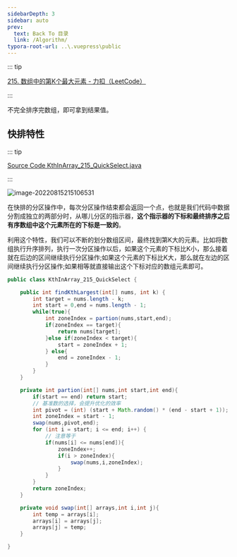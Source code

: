 ```yaml
---
sidebarDepth: 3
sidebar: auto
prev:
  text: Back To 目录
  link: /Algorithm/
typora-root-url: ..\.vuepress\public
---
```






::: tip

[215. 数组中的第K个最大元素 - 力扣（LeetCode）](https://leetcode.cn/problems/kth-largest-element-in-an-array/)

:::



不完全排序完数组，即可拿到结果值。

## 快排特性

::: tip

[Source Code KthInArray_215_QuickSelect.java]()

:::

![image-20220815215106531](C:\Users\11930\AppData\Roaming\Typora\typora-user-images\image-20220815215106531.png)

在快排的分区操作中，每次分区操作结束都会返回一个点，也就是我们代码中数据分割成独立的两部分时，从哪儿分区的指示器，**这个指示器的下标和最终排序之后有序数组中这个元素所在的下标是一致的**。

利用这个特性，我们可以不断的划分数组区间，最终找到第K大的元素。比如将数组执行升序排列，执行一次分区操作以后，如果这个元素的下标比K小，那么接着就在后边的区间继续执行分区操作;如果这个元素的下标比K大，那么就在左边的区间继续执行分区操作;如果相等就直接输出这个下标对应的数组元素即可。

```java
public class KthInArray_215_QuickSelect {

    public int findKthLargest(int[] nums, int k) {
        int target = nums.length - k;
        int start = 0,end = nums.length - 1;
        while(true){
            int zoneIndex = partion(nums,start,end);
            if(zoneIndex == target){
                return nums[target];
            }else if(zoneIndex < target){
                start = zoneIndex + 1;
            } else{
                end = zoneIndex - 1;
            }
        }
    }

    private int partion(int[] nums,int start,int end){
        if(start == end) return start;
        // 基准数的选择，会提升优化的效率
        int pivot = (int) (start + Math.random() * (end - start + 1));
        int zoneIndex = start - 1;
        swap(nums,pivot,end);
        for (int i = start; i <= end; i++) {
            // 注意等于
            if(nums[i] <= nums[end]){
                zoneIndex++;
                if(i > zoneIndex){
                    swap(nums,i,zoneIndex);
                }
            }
        }
        return zoneIndex;
    }

    private void swap(int[] arrays,int i,int j){
        int temp = arrays[i];
        arrays[i] = arrays[j];
        arrays[j] = temp;
    }

}
```

